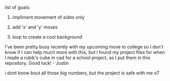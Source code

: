 list of goals:

1) impliment movement of sides only

2) add 'x' and 'y' moves

3) loop to create a cool background

I've been pretty busy recently with my upcoming move to college so I don't know if I can help much more with this, but I found my project files for when I made a rubik's cube in cad for a school project, so I put them in this repository. Good luck! - Justin

i dont know bout all those big numbers, but the project is safe with me o7
